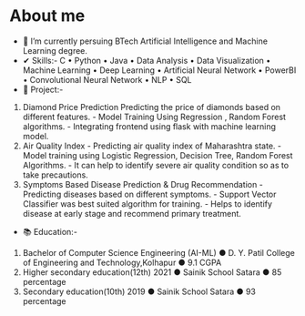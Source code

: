 # About me


- 🌱 I’m currently persuing BTech Artificial Intelligence and Machine Learning degree.
- ✔  Skills:-
C • Python • Java • Data Analysis • Data Visualization • Machine Learning • Deep Learning • Artificial Neural Network • PowerBI • Convolutional Neural Network • NLP • SQL
- 💢 Project:-
1. Diamond Price Prediction Predicting the price of diamonds based on different features. - Model Training Using Regression , Random Forest algorithms. - Integrating frontend using flask with machine learning model. 
2. Air Quality Index - Predicting air quality index of Maharashtra state. - Model training using Logistic Regression, Decision Tree, Random Forest Algorithms. - It can help to identify severe air quality condition so as to take precautions. 
3. Symptoms Based Disease Prediction & Drug Recommendation - Predicting diseases based on different symptoms. - Support Vector Classifier was best suited algorithm for training. - Helps to identify disease at early stage and recommend primary treatment.

- 📚 Education:-
1. Bachelor of Computer Science Engineering (AI-ML) 
● D. Y. Patil College of Engineering and Technology,Kolhapur
● 9.1 CGPA 
2. Higher secondary education(12th) 2021 
● Sainik School Satara 
● 85 percentage 
3. Secondary education(10th) 2019 
● Sainik School Satara 
● 93 percentage 

